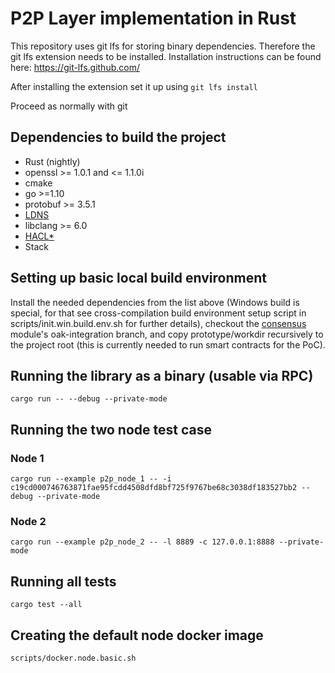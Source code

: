 # P2P Layer implementation in Rust
This repository uses git lfs for storing binary dependencies. Therefore the git lfs extension needs to be installed.
Installation instructions can be found here: https://git-lfs.github.com/

After installing the extension set it up using
`git lfs install`

Proceed as normally with git


## Dependencies to build the project
* Rust (nightly)
* openssl >= 1.0.1 and <= 1.1.0i
* cmake
* go >=1.10
* protobuf >= 3.5.1
* [LDNS](https://git.nlnetlabs.nl/ldns)
* libclang >= 6.0
* [HACL*](https://github.com/mitls/hacl-c)
* Stack

## Setting up basic local build environment
Install the needed dependencies from the list above (Windows build is special, for that see cross-compilation build environment setup script in scripts/init.win.build.env.sh for further details), checkout the [consensus](https://gitlab.com/Concordium/consensus)  module's oak-integration branch, and copy prototype/workdir recursively to the project root (this is currently needed to run smart contracts for the PoC).

## Running the library as a binary (usable via RPC)
`cargo run -- --debug --private-mode`

## Running the two node test case

### Node 1
`cargo run --example p2p_node_1 -- -i c19cd000746763871fae95fcdd4508dfd8bf725f9767be68c3038df183527bb2 --debug --private-mode`

### Node 2
`cargo run --example p2p_node_2 -- -l 8889 -c 127.0.0.1:8888 --private-mode`

## Running all tests
`cargo test --all`

## Creating the default node docker image
`scripts/docker.node.basic.sh`
